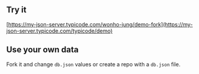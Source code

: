 ## Try it

[https://my-json-server.typicode.com/wonho-jung/demo-fork](https://my-json-server.typicode.com/typicode/demo)

## Use your own data

Fork it and change `db.json` values or create a repo with a `db.json` file.
